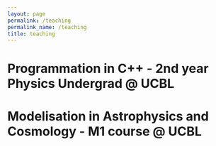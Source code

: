 ```yaml
---
layout: page
permalink: /teaching
permalink_name: /teaching
title: teaching
---
```


# Programmation in C++ - 2nd year Physics Undergrad @ UCBL
# Modelisation in Astrophysics and Cosmology - M1 course @ UCBL
